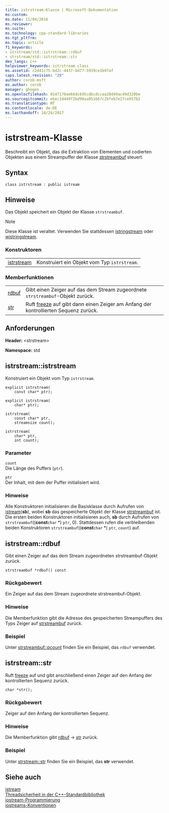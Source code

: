 ```yaml
---
title: istrstream-Klasse | Microsoft-Dokumentation
ms.custom: 
ms.date: 11/04/2016
ms.reviewer: 
ms.suite: 
ms.technology: cpp-standard-libraries
ms.tgt_pltfrm: 
ms.topic: article
f1_keywords:
- strstream/std::istrstream::rdbuf
- strstream/std::istrstream::str
dev_langs: C++
helpviewer_keywords: istrstream class
ms.assetid: c2d41c75-bd2c-4437-bd77-5939ce1b97af
caps.latest.revision: "20"
author: corob-msft
ms.author: corob
manager: ghogen
ms.openlocfilehash: 0147176ae66dc695cdbcdccaa20d49ac49d320be
ms.sourcegitcommit: ebec1d449f2bd98aa851667c2bfeb7e27ce657b2
ms.translationtype: MT
ms.contentlocale: de-DE
ms.lasthandoff: 10/24/2017
---
```

# <a name="istrstream-class"></a>istrstream-Klasse
Beschreibt ein Objekt, das die Extraktion von Elementen und codierten Objekten aus einem Streampuffer der Klasse [strstreambuf](../standard-library/strstreambuf-class.md) steuert.  
  
## <a name="syntax"></a>Syntax  
  
```
class istrstream : public istream
```  
  
## <a name="remarks"></a>Hinweise  
 Das Objekt speichert ein Objekt der Klasse `strstreambuf`.  
  
> [!NOTE]
>  Diese Klasse ist veraltet. Verwenden Sie stattdessen [istringstream](../standard-library/sstream-typedefs.md#istringstream) oder [wistringstream](../standard-library/sstream-typedefs.md#wistringstream).  
  
### <a name="constructors"></a>Konstruktoren  
  
|||  
|-|-|  
|[istrstream](#istrstream)|Konstruiert ein Objekt vom Typ `istrstream`.|  
  
### <a name="member-functions"></a>Memberfunktionen  
  
|||  
|-|-|  
|[rdbuf](#rdbuf)|Gibt einen Zeiger auf das dem Stream zugeordnete `strstreambuf`-Objekt zurück.|  
|[str](#str)|Ruft [freeze](../standard-library/strstreambuf-class.md#freeze) auf gibt dann einen Zeiger am Anfang der kontrollierten Sequenz zurück.|  
  
## <a name="requirements"></a>Anforderungen  
 **Header:** \<strstream>  
  
 **Namespace:** std  
  
##  <a name="istrstream"></a> istrstream::istrstream  
 Konstruiert ein Objekt vom Typ `istrstream`.  
  
```
explicit istrstream(
    const char* ptr);

explicit istrstream(
    char* ptr);

istrstream(
    const char* ptr,
    streamsize count);

istrstream(
    char* ptr,
    int count);
```  
  
### <a name="parameters"></a>Parameter  
 `count`  
 Die Länge des Puffers (`ptr`).  
  
 `ptr`  
 Der Inhalt, mit dem der Puffer initialisiert wird.  
  
### <a name="remarks"></a>Hinweise  
 Alle Konstruktoren initialisieren die Basisklasse durch Aufrufen von [istream](../standard-library/istream-typedefs.md#istream)(**sb**), wobei **sb** das gespeicherte Objekt der Klasse [strstreambuf](../standard-library/strstreambuf-class.md) ist. Die ersten beiden Konstruktoren initialisieren auch, **sb** durch Aufrufen von `strstreambuf`((**const**`char` \*) `ptr`, 0). Stattdessen rufen die verbleibenden beiden Konstruktoren `strstreambuf`((**const**`char` *) `ptr`, `count`) auf.  
  
##  <a name="rdbuf"></a> istrstream::rdbuf  
 Gibt einen Zeiger auf das dem Stream zugeordneten strstreambuf-Objekt zurück.  
  
```
strstreambuf *rdbuf() const
```  
  
### <a name="return-value"></a>Rückgabewert  
 Ein Zeiger auf das dem Stream zugeordnete strstreambuf-Objekt.  
  
### <a name="remarks"></a>Hinweise  
 Die Memberfunktion gibt die Adresse des gespeicherten Streampuffers des Typs Zeiger auf [strstreambuf](../standard-library/strstreambuf-class.md) zurück.  
  
### <a name="example"></a>Beispiel  
  Unter [strstreambuf::pcount](../standard-library/strstreambuf-class.md#pcount) finden Sie ein Beispiel, das `rdbuf` verwendet.  
  
##  <a name="str"></a> istrstream::str  
 Ruft [freeze](../standard-library/strstreambuf-class.md#freeze) auf und gibt anschließend einen Zeiger auf den Anfang der kontrollierten Sequenz zurück.  
  
```
char *str();
```  
  
### <a name="return-value"></a>Rückgabewert  
 Zeiger auf den Anfang der kontrollierten Sequenz.  
  
### <a name="remarks"></a>Hinweise  
 Die Memberfunktion gibt [rdbuf](#rdbuf) -> [str](../standard-library/strstreambuf-class.md#str) zurück.  
  
### <a name="example"></a>Beispiel  
  Unter [strstream::str](../standard-library/strstreambuf-class.md#str) finden Sie ein Beispiel, das **str** verwendet.  
  
## <a name="see-also"></a>Siehe auch  
 [istream](../standard-library/istream-typedefs.md#istream)   
 [Threadsicherheit in der C++-Standardbibliothek](../standard-library/thread-safety-in-the-cpp-standard-library.md)   
 [iostream-Programmierung](../standard-library/iostream-programming.md)   
 [iostreams-Konventionen](../standard-library/iostreams-conventions.md)



